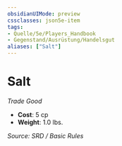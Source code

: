 ```yaml
---
obsidianUIMode: preview
cssclasses: json5e-item
tags:
- Quelle/5e/Players_Handbook
- Gegenstand/Ausrüstung/Handelsgut
aliases: ["Salt"]
---
```

# Salt
*Trade Good*  

- **Cost**: 5 cp
- **Weight**: 1.0 lbs.

*Source: SRD / Basic Rules*